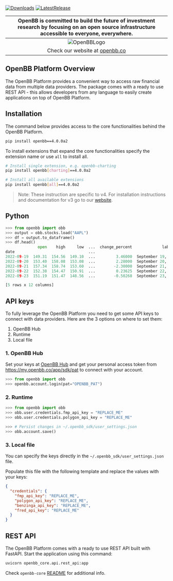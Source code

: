 [![Downloads](https://static.pepy.tech/badge/openbb)](https://pepy.tech/project/openbb)
[![LatestRelease](https://badge.fury.io/py/openbb.svg)](https://github.com/OpenBB-finance/OpenBBTerminal)

| OpenBB is committed to build the future of investment research by focusing on an open source infrastructure accessible to everyone, everywhere. |
|:--:|
| ![OpenBBLogo](https://user-images.githubusercontent.com/25267873/218899768-1f0964b8-326c-4f35-af6f-ea0946ac970b.png) |
| Check our website at [openbb.co](www.openbb.co) |


## OpenBB Platform Overview

The OpenBB Platform provides a convenient way to access raw financial data from multiple data providers. The package comes with a ready to use REST API - this allows developers from any language to easily create applications on top of OpenBB Platform.


## Installation

The command below provides access to the core functionalities behind the OpenBB Platform.

```bash
pip install openbb==4.0.0a2
```

To install extensions that expand the core functionalities specify the extension name or use `all` to install all.

```bash
# Install single extension, e.g. openbb-charting
pip install openbb[charting]==4.0.0a2

# Install all available extensions
pip install openbb[all]==4.0.0a2
``````

> Note: These instruction are specific to v4. For installation instructions and documentation for v3 go to our [website](https://docs.openbb.co/sdk).

## Python

```python
>>> from openbb import obb
>>> output = obb.stocks.load("AAPL")
>>> df = output.to_dataframe()
>>> df.head()
              open    high     low  ...  change_percent             label  change_over_time
date                                ...
2022-09-19  149.31  154.56  149.10  ...         3.46000  September 19, 22          0.034600
2022-09-20  153.40  158.08  153.08  ...         2.28000  September 20, 22          0.022800
2022-09-21  157.34  158.74  153.60  ...        -2.30000  September 21, 22         -0.023000
2022-09-22  152.38  154.47  150.91  ...         0.23625  September 22, 22          0.002363
2022-09-23  151.19  151.47  148.56  ...        -0.50268  September 23, 22         -0.005027

[5 rows x 12 columns]
```

## API keys

To fully leverage the OpenBB Platform you need to get some API keys to connect with data providers. Here are the 3 options on where to set them:

1. OpenBB Hub
2. Runtime
3. Local file

### 1. OpenBB Hub

Set your keys at [OpenBB Hub](https://my.openbb.co/app/sdk/api-keys) and get your personal access token from https://my.openbb.co/app/sdk/pat to connect with your account.

```python
>>> from openbb import obb
>>> openbb.account.login(pat="OPENBB_PAT")
```

### 2. Runtime

```python
>>> from openbb import obb
>>> obb.user.credentials.fmp_api_key = "REPLACE_ME"
>>> obb.user.credentials.polygon_api_key = "REPLACE_ME"

>>> # Persist changes in ~/.openbb_sdk/user_settings.json
>>> obb.account.save()
```

### 3. Local file

You can specify the keys directly in the `~/.openbb_sdk/user_settings.json` file.

Populate this file with the following template and replace the values with your keys:

```json
{
  "credentials": {
    "fmp_api_key": "REPLACE_ME",
    "polygon_api_key": "REPLACE_ME",
    "benzinga_api_key": "REPLACE_ME",
    "fred_api_key": "REPLACE_ME"
  }
}
```

## REST API

The OpenBB Platform comes with a ready to use REST API built with FastAPI. Start the application using this command:

```bash
uvicorn openbb_core.api.rest_api:app
```

Check `openbb-core` [README](https://pypi.org/project/openbb-core/) for additional info.
